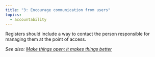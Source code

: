 ```yaml
---
title: "3: Encourage communication from users"
topics:
  - accountability
---
```


Registers should include a way to contact the person responsible for managing them at the
point of access.

_See also: [Make things open: it makes things better](https://www.gov.uk/design-principles#tenth)_
